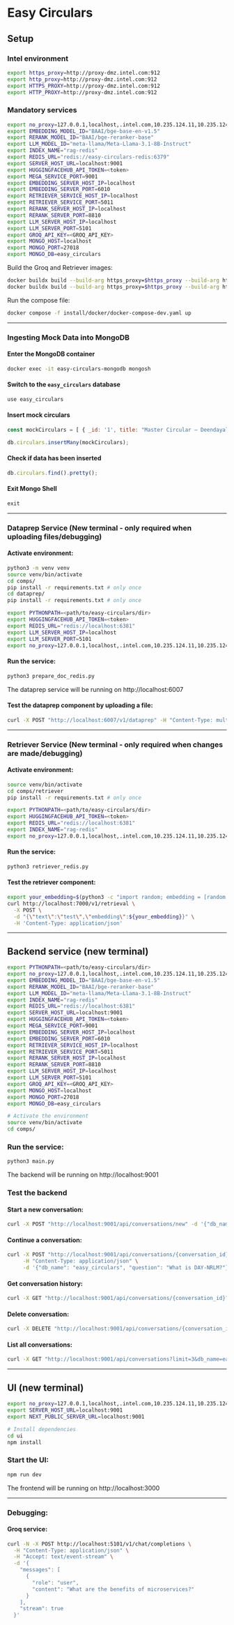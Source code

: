 # Easy Circulars

## Setup

### Intel environment
```bash
export https_proxy=http://proxy-dmz.intel.com:912
export http_proxy=http://proxy-dmz.intel.com:912
export HTTPS_PROXY=http://proxy-dmz.intel.com:912
export HTTP_PROXY=http://proxy-dmz.intel.com:912
```


### Mandatory services
```bash
export no_proxy=127.0.0.1,localhost,.intel.com,10.235.124.11,10.235.124.12,10.235.124.13,10.96.0.0/12,10.235.64.0/18,chatqna-xeon-ui-server,chatqna-xeon-backend-server,dataprep-redis-service,tei-embedding-service,retriever,tei-reranking-service,tgi-service,vllm_service,backend,mongodb,tei-reranking-server,tei-embedding-server,groq-service
export EMBEDDING_MODEL_ID="BAAI/bge-base-en-v1.5"
export RERANK_MODEL_ID="BAAI/bge-reranker-base"
export LLM_MODEL_ID="meta-llama/Meta-Llama-3.1-8B-Instruct"
export INDEX_NAME="rag-redis"
export REDIS_URL="redis://easy-circulars-redis:6379"
export SERVER_HOST_URL=localhost:9001
export HUGGINGFACEHUB_API_TOKEN=<token>
export MEGA_SERVICE_PORT=9001
export EMBEDDING_SERVER_HOST_IP=localhost
export EMBEDDING_SERVER_PORT=6010
export RETRIEVER_SERVICE_HOST_IP=localhost
export RETRIEVER_SERVICE_PORT=5011
export RERANK_SERVER_HOST_IP=localhost
export RERANK_SERVER_PORT=8810
export LLM_SERVER_HOST_IP=localhost
export LLM_SERVER_PORT=5101
export GROQ_API_KEY=<GROQ_API_KEY>
export MONGO_HOST=localhost
export MONGO_PORT=27018
export MONGO_DB=easy_circulars
```
Build the Groq and Retriever images:
```bash
docker buildx build --build-arg https_proxy=$https_proxy --build-arg http_proxy=$http_proxy -t easy-circulars/groq:latest -f comps/groq/Dockerfile  .;
docker buildx build --build-arg https_proxy=$https_proxy --build-arg http_proxy=$http_proxy -t easy-circulars/retriever:latest -f comps/retriever/Dockerfile . 
```
Run the compose file:
```bash
docker compose -f install/docker/docker-compose-dev.yaml up
```

---

### Ingesting Mock Data into MongoDB

#### Enter the MongoDB container
```bash
docker exec -it easy-circulars-mongodb mongosh
```

#### Switch to the `easy_circulars` database
```javascript
use easy_circulars
```

#### Insert mock circulars
```javascript
const mockCirculars = [ { _id: '1', title: "Master Circular – Deendayal Antyodaya Yojana - National Rural Livelihoods Mission (DAY-NRLM)", tags: ["master", "rural"], date: "2019-07-01", bookmark: false, url: "/pdfs/4MC01072019506189EF9A684645AF078EAA43E6BFC5.pdf", conversation_id: "", references: ['2', '3']}, { _id: '2', title: "Master Circular – Deendayal Antyodaya Yojana - National Rural Livelihoods Mission (DAY-NRLM)", tags: ["master", "rural"], date: "2018-07-03", bookmark: false, url: "/pdfs/09MC626B2B1F53BE4DD8B0A000EBAC40E2DB.pdf", conversation_id: "", references: []}, { _id: '3', title: "Priority Sector Lending- Restructuring of SGSY as National Rural Livelihood Mission (NRLM) - Aajeevika", tags: ["lending", "rural"], date: "2013-06-27", bookmark: false, url: "/pdfs/NRLM27062013.pdf", conversation_id: "", references: []}];

db.circulars.insertMany(mockCirculars);
```

#### Check if data has been inserted
```javascript
db.circulars.find().pretty();
```

#### Exit Mongo Shell
```javascript
exit
```

---

### Dataprep Service (New terminal - only required when uploading files/debugging)
#### Activate environment:
```bash
python3 -m venv venv
source venv/bin/activate
cd comps/
pip install -r requirements.txt # only once
cd dataprep/
pip install -r requirements.txt # only once

export PYTHONPATH=<path/to/easy-circulars/dir>
export HUGGINGFACEHUB_API_TOKEN=<token>
export REDIS_URL="redis://localhost:6381"
export LLM_SERVER_HOST_IP=localhost
export LLM_SERVER_PORT=5101
export no_proxy=127.0.0.1,localhost,.intel.com,10.235.124.11,10.235.124.12,10.235.124.13,10.96.0.0/12,10.235.64.0/18,chatqna-xeon-ui-server,chatqna-xeon-backend-server,dataprep-redis-service,tei-embedding-service,retriever,tei-reranking-service,tgi-service,vllm_service,backend,mongodb,tei-reranking-server,tei-embedding-server,groq-service
```

#### Run the service:
```bash
python3 prepare_doc_redis.py
```
The dataprep service will be running on http://localhost:6007

#### Test the dataprep component by uploading a file:
```bash
curl -X POST "http://localhost:6007/v1/dataprep" -H "Content-Type: multipart/form-data" -F "files=@<path/to/pdf>"
```

---

### Retriever Service (New terminal - only required when changes are made/debugging)
#### Activate environment:
```bash
source venv/bin/activate
cd comps/retriever
pip install -r requirements.txt # only once

export PYTHONPATH=<path/to/easy-circulars/dir>
export HUGGINGFACEHUB_API_TOKEN=<token>
export REDIS_URL="redis://localhost:6381"
export INDEX_NAME="rag-redis"
export no_proxy=127.0.0.1,localhost,.intel.com,10.235.124.11,10.235.124.12,10.235.124.13,10.96.0.0/12,10.235.64.0/18,chatqna-xeon-ui-server,chatqna-xeon-backend-server,dataprep-redis-service,tei-embedding-service,retriever,tei-reranking-service,tgi-service,vllm_service,backend,mongodb,tei-reranking-server,tei-embedding-server,groq-service
```

#### Run the service:
```bash
python3 retriever_redis.py
```

#### Test the retriever component:
```bash
export your_embedding=$(python3 -c "import random; embedding = [random.uniform(-1, 1) for _ in range(768)]; print(embedding)")
curl http://localhost:7000/v1/retrieval \
  -X POST \
  -d "{\"text\":\"test\",\"embedding\":${your_embedding}}" \
  -H 'Content-Type: application/json'
```

---

## Backend service (new terminal)
```bash
export PYTHONPATH=<path/to/easy-circulars/dir>
export no_proxy=127.0.0.1,localhost,.intel.com,10.235.124.11,10.235.124.12,10.235.124.13,10.96.0.0/12,10.235.64.0/18,chatqna-xeon-ui-server,chatqna-xeon-backend-server,dataprep-redis-service,tei-embedding-service,retriever,tei-reranking-service,tgi-service,vllm_service,backend,mongodb,tei-reranking-server,tei-embedding-server,groq-service
export EMBEDDING_MODEL_ID="BAAI/bge-base-en-v1.5"
export RERANK_MODEL_ID="BAAI/bge-reranker-base"
export LLM_MODEL_ID="meta-llama/Meta-Llama-3.1-8B-Instruct"
export INDEX_NAME="rag-redis"
export REDIS_URL="redis://localhost:6381"
export SERVER_HOST_URL=localhost:9001
export HUGGINGFACEHUB_API_TOKEN=<token>
export MEGA_SERVICE_PORT=9001
export EMBEDDING_SERVER_HOST_IP=localhost
export EMBEDDING_SERVER_PORT=6010
export RETRIEVER_SERVICE_HOST_IP=localhost
export RETRIEVER_SERVICE_PORT=5011
export RERANK_SERVER_HOST_IP=localhost
export RERANK_SERVER_PORT=8810
export LLM_SERVER_HOST_IP=localhost
export LLM_SERVER_PORT=5101
export GROQ_API_KEY=<GROQ_API_KEY>
export MONGO_HOST=localhost
export MONGO_PORT=27018
export MONGO_DB=easy_circulars

# Activate the environment
source venv/bin/activate
cd comps/
```

### Run the service:
```bash
python3 main.py
```
The backend will be running on http://localhost:9001

### Test the backend
#### Start a new conversation:
```bash
curl -X POST "http://localhost:9001/api/conversations/new" -d '{"db_name": "easy_circulars"}'  | jq  
```

#### Continue a conversation:
```bash
curl -X POST "http://localhost:9001/api/conversations/{conversation_id}" \
     -H "Content-Type: application/json" \
     -d '{"db_name": "easy_circulars", "question": "What is DAY-NRLM?"}' | jq
```

#### Get conversation history:
```bash
curl -X GET "http://localhost:9001/api/conversations/{conversation_id}?db_name=easy_circulars" | jq
```

#### Delete conversation:
```bash
curl -X DELETE "http://localhost:9001/api/conversations/{conversation_id}?db_name=easy_circulars" | jq
```

#### List all conversations:
```bash
curl -X GET "http://localhost:9001/api/conversations?limit=3&db_name=easy_circulars" | jq     
```

---

## UI (new terminal)
```bash
export no_proxy=127.0.0.1,localhost,.intel.com,10.235.124.11,10.235.124.12,10.235.124.13,10.96.0.0/12,10.235.64.0/18,chatqna-xeon-ui-server,chatqna-xeon-backend-server,dataprep-redis-service,tei-embedding-service,retriever,tei-reranking-service,tgi-service,vllm_service,backend,mongodb,tei-reranking-server,tei-embedding-server,groq-service
export SERVER_HOST_URL=localhost:9001
export NEXT_PUBLIC_SERVER_URL=localhost:9001

# Install dependencies
cd ui
npm install
```

### Start the UI:
```bash
npm run dev
```

The frontend will be running on http://localhost:3000

---

### Debugging:
#### Groq service:
```bash
curl -N -X POST http://localhost:5101/v1/chat/completions \
  -H "Content-Type: application/json" \
  -H "Accept: text/event-stream" \
  -d '{
    "messages": [
      {
        "role": "user",
        "content": "What are the benefits of microservices?"
      }
    ],
    "stream": true
  }'
```
